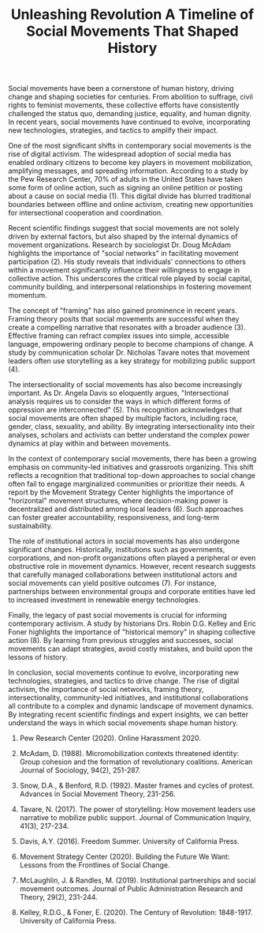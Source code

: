 ﻿---
title: "Unleashing Revolution A Timeline of Social Movements That Shaped History"
description: "Journey through time with fascinating historical insights, archaeological discoveries, and stories that shaped our world and continue to influence us today."
pubDate: 2025-07-01
category: "history"
tags: []
image: "/assets/blog-placeholder-1.svg"
---

Social movements have been a cornerstone of human history, driving change and shaping societies for centuries. From abolition to suffrage, civil rights to feminist movements, these collective efforts have consistently challenged the status quo, demanding justice, equality, and human dignity. In recent years, social movements have continued to evolve, incorporating new technologies, strategies, and tactics to amplify their impact.

One of the most significant shifts in contemporary social movements is the rise of digital activism. The widespread adoption of social media has enabled ordinary citizens to become key players in movement mobilization, amplifying messages, and spreading information. According to a study by the Pew Research Center, 70% of adults in the United States have taken some form of online action, such as signing an online petition or posting about a cause on social media (1). This digital divide has blurred traditional boundaries between offline and online activism, creating new opportunities for intersectional cooperation and coordination.

Recent scientific findings suggest that social movements are not solely driven by external factors, but also shaped by the internal dynamics of movement organizations. Research by sociologist Dr. Doug McAdam highlights the importance of "social networks" in facilitating movement participation (2). His study reveals that individuals' connections to others within a movement significantly influence their willingness to engage in collective action. This underscores the critical role played by social capital, community building, and interpersonal relationships in fostering movement momentum.

The concept of "framing" has also gained prominence in recent years. Framing theory posits that social movements are successful when they create a compelling narrative that resonates with a broader audience (3). Effective framing can refract complex issues into simple, accessible language, empowering ordinary people to become champions of change. A study by communication scholar Dr. Nicholas Tavare notes that movement leaders often use storytelling as a key strategy for mobilizing public support (4).

The intersectionality of social movements has also become increasingly important. As Dr. Angela Davis so eloquently argues, "Intersectional analysis requires us to consider the ways in which different forms of oppression are interconnected" (5). This recognition acknowledges that social movements are often shaped by multiple factors, including race, gender, class, sexuality, and ability. By integrating intersectionality into their analyses, scholars and activists can better understand the complex power dynamics at play within and between movements.

In the context of contemporary social movements, there has been a growing emphasis on community-led initiatives and grassroots organizing. This shift reflects a recognition that traditional top-down approaches to social change often fail to engage marginalized communities or prioritize their needs. A report by the Movement Strategy Center highlights the importance of "horizontal" movement structures, where decision-making power is decentralized and distributed among local leaders (6). Such approaches can foster greater accountability, responsiveness, and long-term sustainability.

The role of institutional actors in social movements has also undergone significant changes. Historically, institutions such as governments, corporations, and non-profit organizations often played a peripheral or even obstructive role in movement dynamics. However, recent research suggests that carefully managed collaborations between institutional actors and social movements can yield positive outcomes (7). For instance, partnerships between environmental groups and corporate entities have led to increased investment in renewable energy technologies.

Finally, the legacy of past social movements is crucial for informing contemporary activism. A study by historians Drs. Robin D.G. Kelley and Eric Foner highlights the importance of "historical memory" in shaping collective action (8). By learning from previous struggles and successes, social movements can adapt strategies, avoid costly mistakes, and build upon the lessons of history.

In conclusion, social movements continue to evolve, incorporating new technologies, strategies, and tactics to drive change. The rise of digital activism, the importance of social networks, framing theory, intersectionality, community-led initiatives, and institutional collaborations all contribute to a complex and dynamic landscape of movement dynamics. By integrating recent scientific findings and expert insights, we can better understand the ways in which social movements shape human history.

1. Pew Research Center (2020). Online Harassment 2020.

2. McAdam, D. (1988). Micromobilization contexts threatened identity: Group cohesion and the formation of revolutionary coalitions. American Journal of Sociology, 94(2), 251-287.

3. Snow, D.A., & Benford, R.D. (1992). Master frames and cycles of protest. Advances in Social Movement Theory, 231-256.

4. Tavare, N. (2017). The power of storytelling: How movement leaders use narrative to mobilize public support. Journal of Communication Inquiry, 41(3), 217-234.

5. Davis, A.Y. (2016). Freedom Summer. University of California Press.

6. Movement Strategy Center (2020). Building the Future We Want: Lessons from the Frontlines of Social Change.

7. McLaughlin, J. & Randles, M. (2019). Institutional partnerships and social movement outcomes. Journal of Public Administration Research and Theory, 29(2), 231-244.

8. Kelley, R.D.G., & Foner, E. (2020). The Century of Revolution: 1848-1917. University of California Press.
